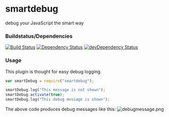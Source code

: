 # smartdebug
debug your JavaScript the smart way

### Buildstatus/Dependencies
[![Build Status](https://travis-ci.org/pushrocks/smartdebug.svg?branch=master)](https://travis-ci.org/pushrocks/smartdebug)
[![Dependency Status](https://david-dm.org/pushrocks/smartdebug.svg)](https://david-dm.org/pushrocks/smartdebug)
[![devDependency Status](https://david-dm.org/pushrocks/smartdebug/dev-status.svg)](https://david-dm.org/pushrocks/smartdebug#info=devDependencies)

### Usage
This plugin is thought for easy debug logging.

```javascript
var smartDebug = require("smartdebug");

smartDebug.log("This message is not shown");
smartDebug.activate(true);
smartDebug.log("This debug message is shown");
```

The above code produces debug messages like this:
![debugmessage.png](https://mediaserve.lossless.digital/github.com/pushrocks/smartdebug/debugmessage.png)
